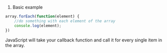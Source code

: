 1. Basic example
```javascript
array.forEach(function(element) {
	//do something with each element of the array
	console.log(element);
})
```

JavaScript will take your callback function and call it for every single item in the array.